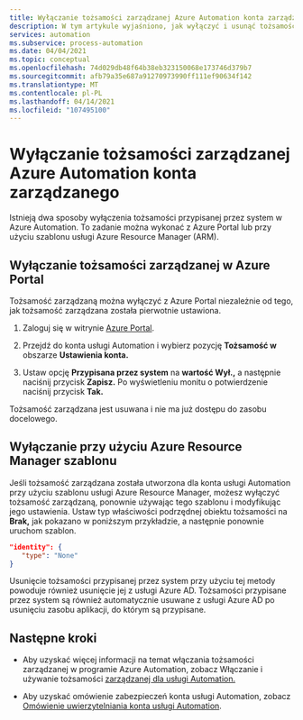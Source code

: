 ```yaml
---
title: Wyłączanie tożsamości zarządzanej Azure Automation konta zarządzanego
description: W tym artykule wyjaśniono, jak wyłączyć i usunąć tożsamość zarządzaną dla Azure Automation konta.
services: automation
ms.subservice: process-automation
ms.date: 04/04/2021
ms.topic: conceptual
ms.openlocfilehash: 74d029db48f64b38eb323150068e173746d379b7
ms.sourcegitcommit: afb79a35e687a91270973990ff111ef90634f142
ms.translationtype: MT
ms.contentlocale: pl-PL
ms.lasthandoff: 04/14/2021
ms.locfileid: "107495100"
---
```

# <a name="disable-your-azure-automation-account-managed-identity"></a>Wyłączanie tożsamości zarządzanej Azure Automation konta zarządzanego

Istnieją dwa sposoby wyłączenia tożsamości przypisanej przez system w Azure Automation. To zadanie można wykonać z Azure Portal lub przy użyciu szablonu usługi Azure Resource Manager (ARM).

## <a name="disable-managed-identity-in-the-azure-portal"></a>Wyłączanie tożsamości zarządzanej w Azure Portal

Tożsamość zarządzaną można wyłączyć z Azure Portal niezależnie od tego, jak tożsamość zarządzana została pierwotnie ustawiona.

1. Zaloguj się w witrynie [Azure Portal](https://portal.azure.com).

1. Przejdź do konta usługi Automation i wybierz pozycję **Tożsamość w** obszarze **Ustawienia konta.**

1. Ustaw opcję **Przypisana przez system** na **wartość Wył.,** a następnie naciśnij przycisk **Zapisz.** Po wyświetleniu monitu o potwierdzenie naciśnij przycisk **Tak.**

Tożsamość zarządzana jest usuwana i nie ma już dostępu do zasobu docelowego.

## <a name="disable-using-azure-resource-manager-template"></a>Wyłączanie przy użyciu Azure Resource Manager szablonu

Jeśli tożsamość zarządzana została utworzona dla konta usługi Automation przy użyciu szablonu usługi Azure Resource Manager, możesz wyłączyć tożsamość zarządzaną, ponownie używając tego szablonu i modyfikując jego ustawienia. Ustaw typ właściwości podrzędnej obiektu tożsamości na **Brak,** jak pokazano w poniższym przykładzie, a następnie ponownie uruchom szablon.

```json
"identity": { 
   "type": "None" 
} 
```

Usunięcie tożsamości przypisanej przez system przy użyciu tej metody powoduje również usunięcie jej z usługi Azure AD. Tożsamości przypisane przez system są również automatycznie usuwane z usługi Azure AD po usunięciu zasobu aplikacji, do którym są przypisane.

## <a name="next-steps"></a>Następne kroki

- Aby uzyskać więcej informacji na temat włączania tożsamości zarządzanej w programie Azure Automation, zobacz Włączanie i używanie tożsamości [zarządzanej dla usługi Automation.](enable-managed-identity-for-automation.md)

- Aby uzyskać omówienie zabezpieczeń konta usługi Automation, zobacz [Omówienie uwierzytelniania konta usługi Automation](automation-security-overview.md).
